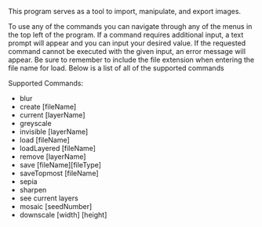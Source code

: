 This program serves as a tool to import, manipulate, and export images.

To use any of the commands you can navigate through any of the menus in the top left of the program. If a command requires additional input, a text prompt will appear and you can input your desired value. If the requested command cannot be executed with the given input, an error message will appear. Be sure to remember to include the file extension when entering the file name for load. Below is a list of all of the supported commands

Supported Commands:

- blur
- create [fileName]
- current [layerName]
- greyscale
- invisible [layerName]
- load [fileName]
- loadLayered [fileName]
- remove [layerName]
- save [fileName][fileType]
- saveTopmost [fileName]
- sepia
- sharpen
- see current layers
- mosaic [seedNumber]
- downscale [width] [height]
